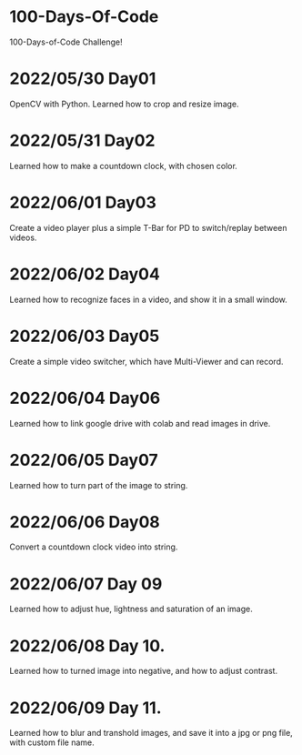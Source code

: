 # 100-Days-Of-Code

100-Days-of-Code Challenge!

# 2022/05/30 Day01

OpenCV with Python. 
Learned how to crop and resize image.

# 2022/05/31 Day02

Learned how to make a countdown clock, with chosen color.

# 2022/06/01 Day03

Create a video player plus a simple T-Bar for PD to switch/replay between videos. 

# 2022/06/02 Day04

Learned how to recognize faces in a video, and show it in a small window.

# 2022/06/03 Day05

Create a simple video switcher, which have Multi-Viewer and can record.

# 2022/06/04 Day06

Learned how to link google drive with colab and read images in drive.

# 2022/06/05 Day07

Learned how to turn part of the image to string.

# 2022/06/06 Day08

Convert a countdown clock video into string.

# 2022/06/07 Day 09

Learned how to adjust hue, lightness and saturation of an image.

# 2022/06/08 Day 10.

Learned how to turned image into negative, and how to adjust contrast.

# 2022/06/09 Day 11.
Learned how to blur and transhold images, and save it into a jpg or png file, with custom file name.
